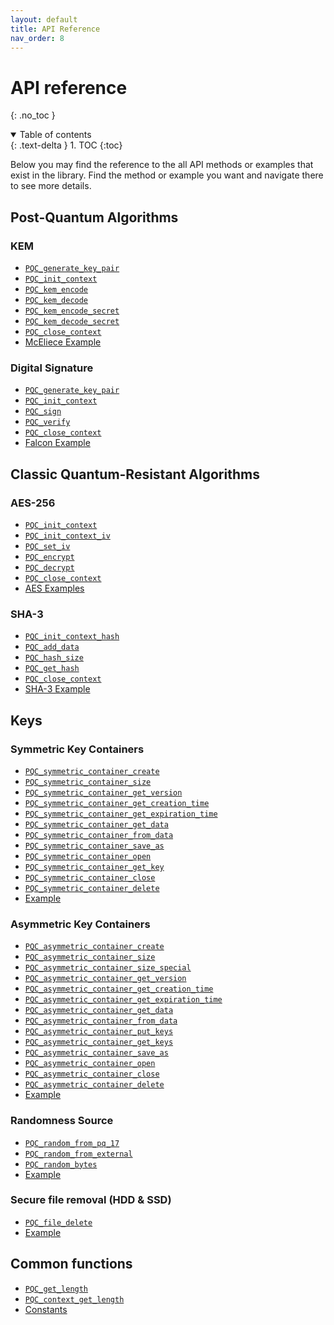 ```yaml
---
layout: default
title: API Reference
nav_order: 8
---
```


# API reference 
{: .no_toc }

<details open markdown="block">
  <summary>
    Table of contents
  </summary>
  {: .text-delta }
1. TOC
{:toc}
</details>

Below you may find the reference to the all API methods or examples that exist in the library. Find the method or example you want and navigate there to see more details.

## Post-Quantum Algorithms
### KEM
- [`PQC_generate_key_pair`](post_quantum_algs/kem/api.html#pqc_generate_key_pair)
- [`PQC_init_context`](post_quantum_algs/kem/api.html#pqc_init_context)
- [`PQC_kem_encode`](post_quantum_algs/kem/api.html#pqc_kem_encode)
- [`PQC_kem_decode`](post_quantum_algs/kem/api.html#pqc_kem_decode)
- [`PQC_kem_encode_secret`](post_quantum_algs/kem/api.html#pqc_kem_encode_secret)
- [`PQC_kem_decode_secret`](post_quantum_algs/kem/api.html#pqc_kem_decode_secret)
- [`PQC_close_context`](post_quantum_algs/kem/api.html#pqc_close_context)
- [McEliece Example](post_quantum_algs/kem/mceliece.html#example)

### Digital Signature
- [`PQC_generate_key_pair`](post_quantum_algs/digital_signature/api.html#pqc_generate_key_pair)
- [`PQC_init_context`](post_quantum_algs/digital_signature/api.html#pqc_init_context)
- [`PQC_sign`](post_quantum_algs/digital_signature/api.html#pqc_sign)
- [`PQC_verify`](post_quantum_algs/digital_signature/api.html#pqc_verify)
- [`PQC_close_context`](post_quantum_algs/digital_signature/api.html#pqc_close_context)
- [Falcon Example](post_quantum_algs/digital_signature/falcon.html#example)

## Classic Quantum-Resistant Algorithms

### AES-256
- [`PQC_init_context`](classic_quantum_resistant_algs/aes.html#pqc_init_context)
- [`PQC_init_context_iv`](classic_quantum_resistant_algs/aes.html#pqc_init_context_iv)
- [`PQC_set_iv`](classic_quantum_resistant_algs/aes.html#pqc_set_iv)
- [`PQC_encrypt`](classic_quantum_resistant_algs/aes.html#pqc_encrypt)
- [`PQC_decrypt`](classic_quantum_resistant_algs/aes.html#pqc_decrypt)
- [`PQC_close_context`](classic_quantum_resistant_algs/aes.html#pqc_close_context)
- [AES Examples](classic_quantum_resistant_algs/aes.html#examples)

### SHA-3
- [`PQC_init_context_hash`](classic_quantum_resistant_algs/sha3.html#pqc_init_context_hash)
- [`PQC_add_data`](classic_quantum_resistant_algs/sha3.html#pqc_add_data)
- [`PQC_hash_size`](classic_quantum_resistant_algs/sha3.html#pqc_hash_size)
- [`PQC_get_hash`](classic_quantum_resistant_algs/sha3.html#pqc_get_hash)
- [`PQC_close_context`](classic_quantum_resistant_algs/sha3.html#pqc_close_context)
- [SHA-3 Example](classic_quantum_resistant_algs/aes.html#examples)

## Keys
### Symmetric Key Containers
- [`PQC_symmetric_container_create`](keys/keys_container.html#pqc_symmetric_container_create)
- [`PQC_symmetric_container_size`](keys/keys_container.html#pqc_symmetric_container_size)
- [`PQC_symmetric_container_get_version`](keys/keys_container.html#pqc_symmetric_container_get_version)
- [`PQC_symmetric_container_get_creation_time`](keys/keys_container.html#pqc_symmetric_container_get_creation_time)
- [`PQC_symmetric_container_get_expiration_time`](keys/keys_container.html#pqc_symmetric_container_get_expiration_time)
- [`PQC_symmetric_container_get_data`](keys/keys_container.html#pqc_symmetric_container_get_data)
- [`PQC_symmetric_container_from_data`](keys/keys_container.html#pqc_symmetric_container_from_data)
- [`PQC_symmetric_container_save_as`](keys/keys_container.html#pqc_symmetric_container_save_as)
- [`PQC_symmetric_container_open`](keys/keys_container.html#pqc_symmetric_container_save_as)
- [`PQC_symmetric_container_get_key`](keys/keys_container.html#pqc_symmetric_container_get_key)
- [`PQC_symmetric_container_close`](keys/keys_container.html#pqc_symmetric_container_close)
- [`PQC_symmetric_container_delete`](keys/keys_container.html#pqc_symmetric_container_delete)
- [Example](keys/keys_container.html#symmetric-container-example)

### Asymmetric Key Containers
- [`PQC_asymmetric_container_create`](keys/keys_container.html#pqc_asymmetric_container_create)
- [`PQC_asymmetric_container_size`](keys/keys_container.html#pqc_asymmetric_container_size)
- [`PQC_asymmetric_container_size_special`](keys/keys_container.html#pqc_asymmetric_container_size_special)
- [`PQC_asymmetric_container_get_version`](keys/keys_container.html#pqc_asymmetric_container_get_version)
- [`PQC_asymmetric_container_get_creation_time`](keys/keys_container.html#pqc_asymmetric_container_get_creation_time)
- [`PQC_asymmetric_container_get_expiration_time`](keys/keys_container.html#pqc_asymmetric_container_get_expiration_time)
- [`PQC_asymmetric_container_get_data`](keys/keys_container.html#pqc_asymmetric_container_get_data)
- [`PQC_asymmetric_container_from_data`](keys/keys_container.html#pqc_asymmetric_container_from_data)
- [`PQC_asymmetric_container_put_keys`](keys/keys_container.html#pqc_asymmetric_container_put_keys)
- [`PQC_asymmetric_container_get_keys`](keys/keys_container.html#pqc_asymmetric_container_get_keys)
- [`PQC_asymmetric_container_save_as`](keys/keys_container.html#pqc_asymmetric_container_save_as)
- [`PQC_asymmetric_container_open`](keys/keys_container.html#pqc_asymmetric_container_open)
- [`PQC_asymmetric_container_close`](keys/keys_container.html#pqc_asymmetric_container_close)
- [`PQC_asymmetric_container_delete`](keys/keys_container.html#pqc_asymmetric_container_delete)
- [Example](keys/keys_container.html#asymmetric-container-example)

### Randomness Source
- [`PQC_random_from_pq_17`](keys/PRNG.html#pqc_random_from_pq_17)
- [`PQC_random_from_external`](keys/PRNG.html#pqc_random_from_external)
- [`PQC_random_bytes`](keys/PRNG.html#pqc_random_bytes)
- [Example](keys/PRNG.html#example)

### Secure file removal (HDD & SSD)
- [`PQC_file_delete`](keys/secureHDD&SSDRemoval.html#pqc_file_delete)
- [Example](keys/secureHDD&SSDRemoval.html#example)

## Common functions
- [`PQC_get_length`](common_functions.html#pqc_get_length)
- [`PQC_context_get_length`](common_functions.html#pqc_context_get_length)
- [Constants](common_functions.html#сonstants)
